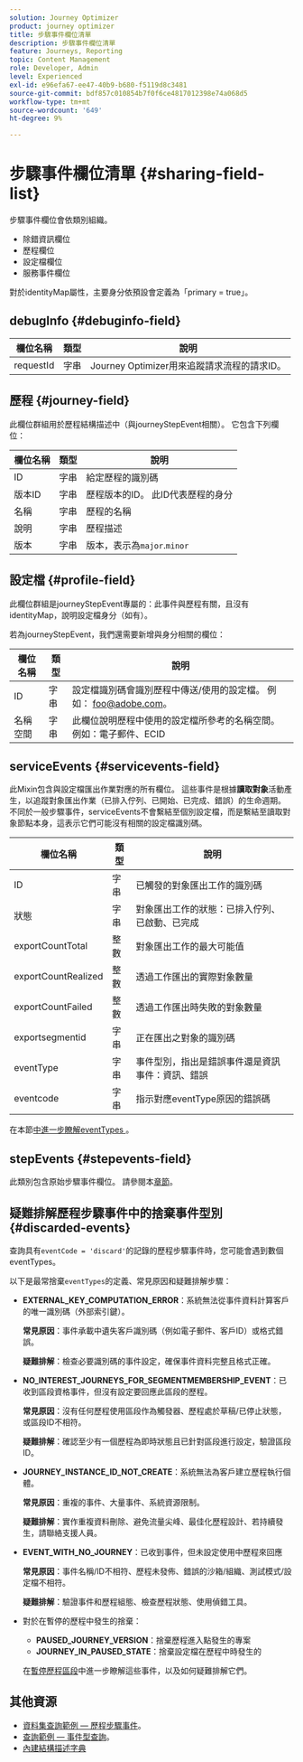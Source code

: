 ```yaml
---
solution: Journey Optimizer
product: journey optimizer
title: 步驟事件欄位清單
description: 步驟事件欄位清單
feature: Journeys, Reporting
topic: Content Management
role: Developer, Admin
level: Experienced
exl-id: e96efa67-ee47-40b9-b680-f5119d8c3481
source-git-commit: bdf857c010854b7f0f6ce4817012398e74a068d5
workflow-type: tm+mt
source-wordcount: '649'
ht-degree: 9%

---
```


# 步驟事件欄位清單 {#sharing-field-list}

步驟事件欄位會依類別組織。

* 除錯資訊欄位
* 歷程欄位
* 設定檔欄位
* 服務事件欄位

對於identityMap屬性，主要身分依預設會定義為「primary = true」。

## debugInfo {#debuginfo-field}

| 欄位名稱 | 類型 | 說明 |
|---|---|------------|
| requestId | 字串 | Journey Optimizer用來追蹤請求流程的請求ID。 |

## 歷程 {#journey-field}

此欄位群組用於歷程結構描述中（與journeyStepEvent相關）。 它包含下列欄位：

| 欄位名稱 | 類型 | 說明 |
|---|---|------------|
| ID | 字串 | 給定歷程的識別碼 |
| 版本ID | 字串 | 歷程版本的ID。 此ID代表歷程的身分 |
| 名稱 | 字串 | 歷程的名稱 |
| 說明 | 字串 | 歷程描述 |
| 版本 | 字串 | 版本，表示為`major`.`minor` |

## 設定檔 {#profile-field}

此欄位群組是journeyStepEvent專屬的：此事件與歷程有關，且沒有identityMap，說明設定檔身分（如有）。

若為journeyStepEvent，我們還需要新增與身分相關的欄位：

| 欄位名稱 | 類型 | 說明 |
|---|---|------------|
| ID | 字串 | 設定檔識別碼會識別歷程中傳送/使用的設定檔。 例如： foo@adobe.com。 |
| 名稱空間 | 字串 | 此欄位說明歷程中使用的設定檔所參考的名稱空間。 例如：電子郵件、ECID |

## serviceEvents {#servicevents-field}

此Mixin包含與設定檔匯出作業對應的所有欄位。 這些事件是根據&#x200B;**讀取對象**&#x200B;活動產生，以追蹤對象匯出作業（已排入佇列、已開始、已完成、錯誤）的生命週期。 不同於一般步驟事件，serviceEvents不會繫結至個別設定檔，而是繫結至讀取對象節點本身，這表示它們可能沒有相關的設定檔識別碼。

| 欄位名稱 | 類型 | 說明 |
|---|---|------------|
| ID | 字串 | 已觸發的對象匯出工作的識別碼 |
| 狀態 | 字串 | 對象匯出工作的狀態：已排入佇列、已啟動、已完成 |
| exportCountTotal | 整數 | 對象匯出工作的最大可能值 |
| exportCountRealized | 整數 | 透過工作匯出的實際對象數量 |
| exportCountFailed | 整數 | 透過工作匯出時失敗的對象數量 |
| exportsegmentid | 字串 | 正在匯出之對象的識別碼 |
| eventType | 字串 | 事件型別，指出是錯誤事件還是資訊事件：資訊、錯誤 |
| eventcode | 字串 | 指示對應eventType原因的錯誤碼 |

在本節[中進一步瞭解eventTypes &#x200B;](#discarded-events)。

## stepEvents {#stepevents-field}

此類別包含原始步驟事件欄位。 請參閱本[章節](../reports/sharing-legacy-fields.md)。


## 疑難排解歷程步驟事件中的捨棄事件型別  {#discarded-events}

查詢具有`eventCode = 'discard'`的記錄的歷程步驟事件時，您可能會遇到數個eventTypes。

以下是最常捨棄`eventTypes`的定義、常見原因和疑難排解步驟：

* **EXTERNAL_KEY_COMPUTATION_ERROR**：系統無法從事件資料計算客戶的唯一識別碼（外部索引鍵）。

  **常見原因**：事件承載中遺失客戶識別碼（例如電子郵件、客戶ID）或格式錯誤。

  **疑難排解**：檢查必要識別碼的事件設定，確保事件資料完整且格式正確。

* **NO_INTEREST_JOURNEYS_FOR_SEGMENTMEMBERSHIP_EVENT**：已收到區段資格事件，但沒有設定要回應此區段的歷程。

  **常見原因**：沒有任何歷程使用區段作為觸發器、歷程處於草稿/已停止狀態，或區段ID不相符。

  **疑難排解**：確認至少有一個歷程為即時狀態且已針對區段進行設定，驗證區段ID。

* **JOURNEY_INSTANCE_ID_NOT_CREATE**：系統無法為客戶建立歷程執行個體。

  **常見原因**：重複的事件、大量事件、系統資源限制。

  **疑難排解**：實作重複資料刪除、避免流量尖峰、最佳化歷程設計、若持續發生，請聯絡支援人員。

* **EVENT_WITH_NO_JOURNEY**：已收到事件，但未設定使用中歷程來回應

  **常見原因**：事件名稱/ID不相符、歷程未發佈、錯誤的沙箱/組織、測試模式/設定檔不相符。

  **疑難排解**：驗證事件和歷程組態、檢查歷程狀態、使用偵錯工具。

* 對於在暫停的歷程中發生的捨棄：

   * **PAUSED_JOURNEY_VERSION**：捨棄歷程進入點發生的專案
   * **JOURNEY_IN_PAUSED_STATE**：捨棄設定檔在歷程中時發生的

  在[暫停歷程區段](../building-journeys/journey-pause.md#troubleshoot-profile-discards-in-paused-journeys)中進一步瞭解這些事件，以及如何疑難排解它們。

## 其他資源

* [資料集查詢範例 — 歷程步驟事件](../data/datasets-query-examples.md#journey-step-event)。
* [查詢範例 — 事件型查詢](query-examples.md#event-based-queries)。
* [內建結構描述字典](https://experienceleague.adobe.com/tools/ajo-schemas/schema-dictionary.html?lang=zh-Hant)

